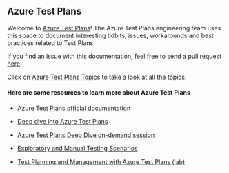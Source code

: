 ## Azure Test Plans

Welcome to [Azure Test Plans](https://azure.microsoft.com/en-us/services/devops/test-plans/)! The Azure Test Plans engineering team uses this space to document interesting tidbits, issues, workarounds and best practices related to Test Plans.

If you find an issue with this documentation, feel free to send a pull request [here](https://github.com/pkuma-msft/pkuma-msft.github.io).

Click on [Azure Test Plans Topics](/azure-test-plans/test-plan-limits.md) to take a look at all the topics.

#### Here are some resources to learn more about Azure Test Plans

- [Azure Test Plans official documentation](https://azure.microsoft.com/en-us/services/devops/test-plans/)

- [Deep dive into Azure Test Plans](https://azure.microsoft.com/en-us/blog/deep-dive-into-azure-test-plans/)

- [Azure Test Plans Deep Dive on-demand session](https://info.microsoft.com/IN-AZUREPLAT-WBNR-FY19-04Apr-08-AzureTestPlans-MCW0012706_LP02OnDemandRegistration-ForminBody.html)

- [Exploratory and Manual Testing Scenarios](https://docs.microsoft.com/en-us/azure/devops/test/overview?view=azure-devops)

- [Test Planning and Management with Azure Test Plans (lab)](https://azuredevopslabs.com/labs/azuredevops/testmanagement/)

